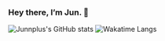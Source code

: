 ### Hey there, I’m Jun. 👋

![Junnplus's GitHub stats](https://github-readme-stats.vercel.app/api?username=junnplus&show_icons=true&theme=tokyonight)
![Wakatime Langs](https://github-readme-stats.vercel.app/api/wakatime?username=Junnplus&theme=tokyonight&langs_count=5)
<!--
**Junnplus/Junnplus** is a ✨ _special_ ✨ repository because its `README.md` (this file) appears on your GitHub profile.

Here are some ideas to get you started:

- 🔭 I’m currently working on ...
- 🌱 I’m currently learning ...
- 👯 I’m looking to collaborate on ...
- 🤔 I’m looking for help with ...
- 💬 Ask me about ...
- 📫 How to reach me: ...
- 😄 Pronouns: ...
- ⚡ Fun fact: ...

![Top Langs](https://github-readme-stats.vercel.app/api/top-langs/?username=junnplus&layout=compact&theme=tokyonight)
-->
